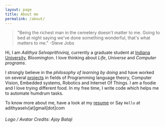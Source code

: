 ```yaml
---
layout: page
title: About me
permalink: /about/
---
```


>"Being the richest man in the cemetery doesn't matter to me. Going to bed at night saying we've done something wonderful, that's what matters to me." -Steve Jobs

Hi, I am *Adithya Selvaprithiviraj*, currently a graduate student at <a href="https://cs.indiana.edu">Indiana University</a>, Bloomington. I love thinking about *Life*, *Universe* and *Computer programs*.

 I strongly believe in the *philosophy of learning by doing* and have worked on several [projects](/projects) in fields of Programming language theory, Computer Vision, Embedded systems, Robotics and Internet Of Things. I am a foodie and I love trying different food. In my free time, I write code which helps me to automate humdrum tasks.

To know more about me, have a look at my [resume](/assets/Cv.pdf) or Say `Hello` at adithyaselv[at]gmail[dot]com 

###### Logo / Avatar Credits: Ajay Balaji
